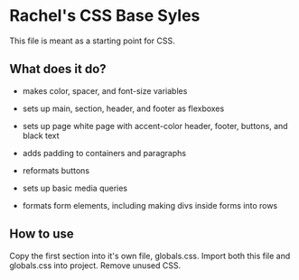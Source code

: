 # Rachel's CSS Base Syles

This file is meant as a starting point for CSS.

## What does it do?

- makes color, spacer, and font-size variables

- sets up main, section, header, and footer as flexboxes

- sets up page white page with accent-color header, footer, buttons, and black text

- adds padding to containers and paragraphs

- reformats buttons

- sets up basic media queries

- formats form elements, including making divs inside forms into rows

## How to use

Copy the first section into it's own file, globals.css. Import both this file and globals.css into project. Remove unused CSS.
